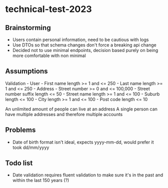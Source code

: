 # technical-test-2023

## Brainstorming
- Users contain personal information, need to be cautious with logs
- Use DTOs so that schema changes don't force a breaking api change 
- Decided not to use minimal endpoints, decision based purely on being more comfortable with non minimal 

## Assumptions
Validation
	- User
		- First name length >= 1 and <= 250
		- Last name length >= 1 and <= 250
	- Address
		- Street number >= 0 and <= 100,000
		- Street number suffix length <= 50
		- Street name length >= 1 and <= 100
		- Suburb length <= 100
		- City length >= 1 and <= 100
		- Post code length <= 10

An unlimited amount of people can live at an address
A single person can have multiple addresses and therefore multiple accounts

## Problems
- Date of birth format isn't ideal, expects yyyy-mm-dd, would prefer it took dd/mm/yyyy

## Todo list
- Date validation requires fluent validation to make sure it's in the past and within the last 150 years (?)
